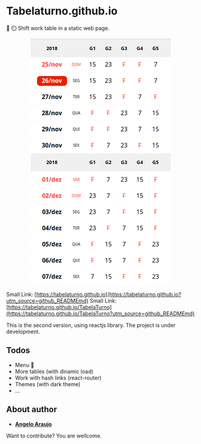 # Tabelaturno.github.io

📅 ⏲️ Shift work table in a static web page.

<p align="center">
  <img src="assets/DeepinScreenshot_20181126111443.png" alt="Screenshot of app, in November 2018 month.">
</p>

Small Link: [https://tabelaturno.github.io](https://tabelaturno.github.io?utm_source=github_READMEmd)
Small Link: [https://tabelaturno.github.io/TabelaTurno](https://tabelaturno.github.io/TabelaTurno?utm_source=github_READMEmd)

This is the second version, using reactjs library. The project is under development.

## Todos

* Menu 😬
* More tables (with dinamic load)
* Work with hash links (react-router)
* Themes (with dark theme)
* ...


## About author

* **[Angelo Araujo](https://github.com/angww/)**

Want to contribute? You are wellcome.
